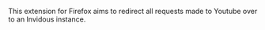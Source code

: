 This extension for Firefox aims to redirect all requests made to Youtube over to an Invidous instance.
